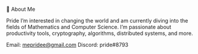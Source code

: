 🙋 About Me

Pride
I’m interested in changing the world and am currently diving into the fields of Mathematics and Computer Science.
I’m passionate about productivity tools, cryptography, algorithms, distributed systems, and more.

Email: mepridee@gmail.com
Discord: pride#8793
